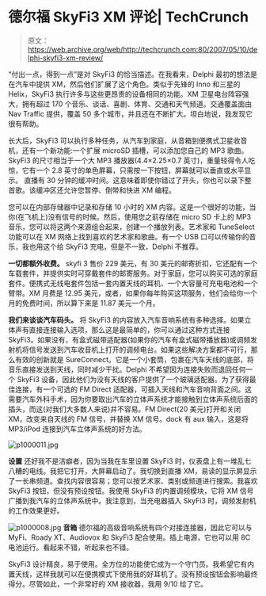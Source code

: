 # 德尔福 SkyFi3 XM 评论| TechCrunch

> 原文：<https://web.archive.org/web/http://techcrunch.com:80/2007/05/10/delphi-skyfi3-xm-review/>

“付出一点，得到一点”是对 SkyFi3 的恰当描述。在我看来，Delphi 最初的想法是在汽车中提供 XM，然后他们扩展了这个角色。类似于先锋的 Inno 和三星的 Helix，SkyFi3 执行许多与这些更昂贵的设备相同的功能。XM 卫星电台阵容强大，拥有超过 170 个音乐、谈话、喜剧、体育、交通和天气频道。交通覆盖面由 Nav Traffic 提供，覆盖 50 多个城市，并且还在不断扩大。坦白地说，我发现它很有帮助。

长大后，SkyFi3 可以执行多种任务，从汽车到家庭，从音箱到便携式卫星收音机，还有一个新功能:一个扩展 microSD 插槽，可以添加您自己的 MP3 歌曲。SkyFi3 的尺寸相当于一个大 MP3 播放器(4.4×2.25×0.7 英寸)，重量轻得令人吃惊，它有一个 2.8 英寸的单色屏幕，只需按一下按钮，屏幕就可以垂直或水平显示。
 直播有 30 分钟的缓冲时间。这意味着即使你错过了开头，你也可以录下整首歌。该缓冲区还允许您暂停、倒带和快进 XM 编程。

您可以在内部存储器中记录和存储 10 小时的 XM 内容。这是一个很好的功能，当你(在飞机上)没有信号的时候。然后，使用您之前存储在 micro SD 卡上的 MP3 音乐，您可以将这两个来源组合起来，创建一个播放列表。艺术家和 TuneSelect 功能可以在 XM 网络上找到喜欢的艺术家和歌曲。有一个 USB 口可以传输你的音乐，我也用这个给 SkyFi3 充电，但是不一致，Delphi 不推荐。

**一切都额外收费。**
skyfi 3 售价 229 美元，有 30 美元的邮寄折扣，它还配有一个车载套件，并提供实时可穿戴套件的邮寄服务。对于家庭，您可以购买可选的家庭套件。便携式无线电套件包括一套内置天线的耳机、一个大容量可充电电池和一个臂带。XM 月费是 12.95 美元，或者，如果你每年购买这项服务，他们会给你一个月的免费时间，所以算下来是 11.87 美元一个月。

**我们来谈谈汽车码头。**
将 SkyFi3 的内容放入汽车音响系统有多种选择。如果立体声有直接连接输入选项，那么这是最简单的，你可以通过这种方式连接 SkyFi3。如果没有，有盒式磁带适配器(如果你的汽车有盒式磁带播放器)或调频发射机将信号发送到汽车收音机上打开的调频电台。如果这些解决方案都不可行，那么有效的创新就是 SureConnect。它是一个小套筒，包裹在汽车天线的底部，将音乐直接发送到天线，同时减少干扰。Delphi 不希望因为连接失败而退回任何一个 SkyFi3 设备，因此他们为没有天线的客户提供了一个玻璃适配器。为了获得最佳连接，有一个可选的 FM Direct 适配器，可插入天线和汽车音响背面之间。这需要汽车外科手术，因为你要取出汽车的立体声系统才能接触到立体声系统后面的插头，而这(对我们大多数人来说)并不容易。FM Direct(20 美元)打开和关闭 XM，改变来自天线的 FM 信号，并替换 XM 信号。dock 有 aux 输入，这是将 MP3/iPod 连接到汽车立体声系统的好方法。

![p1000011.jpg](img/87c80a80fb5f02cfdf384a3413eecea2.png)

**设置**
还好我不是洁癖者，因为当我在车里设置 SkyFi3 时，仪表盘上有一堆乱七八糟的电线。我把它打开，大屏幕启动了。我切换到直播 XM，易读的显示屏显示了一长串频道。查找内容很容易；您可以按艺术家、类别或频道进行搜索。我喜欢 SkyFi3 按钮，但没有预设按钮。我使用 SkyFi3 的内置调频模块，它将 XM 信号广播到我汽车的立体声系统中。我注意到，当充电器插入 SkyFi3 时，调频发射机的工作效果更好。

![p1000008.jpg](img/aeedbda2349fa7ad54323b9304cfad45.png)
**音箱**
德尔福的高级音响系统有四个对接连接器，因此它可以与 MyFi、Roady XT、Audiovox 和 SkyFi3 配合使用。插上电源，它也可以用 8C 电池运行。看起来不错，听起来也不错。

SkyFi3 设计精良，易于使用。全方位的功能使它成为一个守门员。我希望它有内置天线，这样我就可以在便携模式下使用我的好耳机了。没有预设按钮会影响最终得分。尽管如此，一个非常好的 XM 接收器，我用 9/10 给了它。